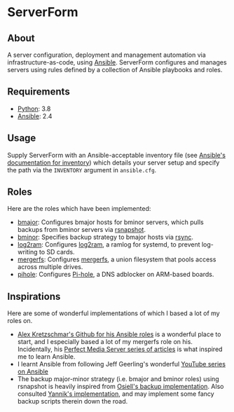 # ServerForm

## About
A server configuration, deployment and management automation via infrastructure-as-code, using [Ansible](https://www.ansible.com). ServerForm configures and manages servers using rules defined by a collection of Ansible playbooks and roles.

## Requirements
- [Python](https://www.python.org): 3.8
- [Ansible](https://www.ansible.com): 2.4

## Usage
Supply ServerForm with an Ansible-acceptable inventory file (see [Ansible's documentation for inventory](https://docs.ansible.com/ansible/latest/user_guide/intro_inventory.html)) which details your server setup and specify the path via the `INVENTORY` argument in `ansible.cfg`. 

## Roles 
Here are the roles which have been implemented:
- [bmajor](https://github.com/njhlai/serverform/tree/master/roles/bmajor): Configures bmajor hosts for bminor servers, which pulls backups from bminor servers via [rsnapshot](https://rsnapshot.org).
- [bminor](https://github.com/njhlai/serverform/tree/master/roles/bminor): Specifies backup strategy to bmajor hosts via [rsync](https://rsync.samba.org).
- [log2ram](https://github.com/njhlai/serverform/tree/master/roles/log2ram): Configures [log2ram](https://github.com/azlux/log2ram), a ramlog for systemd, to prevent log-writing to SD cards.
- [mergerfs](https://github.com/njhlai/serverform/tree/master/roles/mergerfs): Configures [mergerfs](https://github.com/trapexit/mergerfs), a union filesystem that pools access across multiple drives.
- [pihole](https://github.com/njhlai/serverform/tree/master/roles/pihole): Configures [Pi-hole](https://pi-hole.net), a DNS adblocker on ARM-based boards.

## Inspirations
Here are some of wonderful implementations of which I based a lot of my roles on.
- [Alex Kretzschmar's Github for his Ansible roles](https://github.com/IronicBadger/ansible) is a wonderful place to start, and I especially based a lot of my mergerfs role on his. Incidentally, his [Perfect Media Server series of articles](https://blog.linuxserver.io/2019/07/16/perfect-media-server-2019/) is what inspired me to learn Ansible.
- I learnt Ansible from following Jeff Geerling's wonderful [YouTube series on Ansible](https://www.youtube.com/playlist?list=PL2_OBreMn7FplshFCWYlaN2uS8et9RjNG)
- The backup major-minor strategy (i.e. bmajor and bminor roles) using rsnapshot is heavily inspired from [Osiell's backup implementation](https://github.com/osiell/ansible-rsnapshot-master). Also consulted [Yannik's implementation](https://github.com/Yannik/ansible-role-rsnapshot-backup-host), and may implement some fancy backup scripts therein down the road.